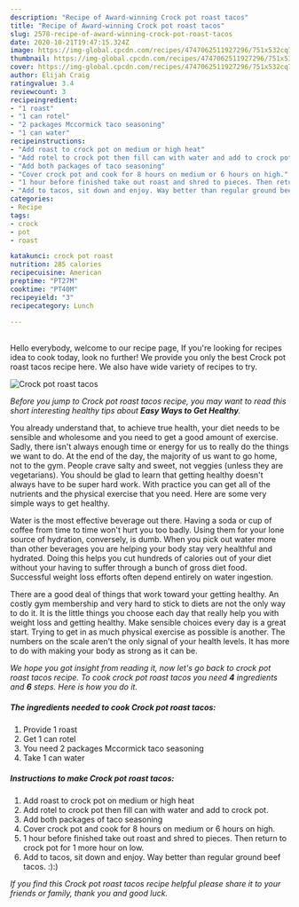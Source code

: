 ```yaml
---
description: "Recipe of Award-winning Crock pot roast tacos"
title: "Recipe of Award-winning Crock pot roast tacos"
slug: 2578-recipe-of-award-winning-crock-pot-roast-tacos
date: 2020-10-21T19:47:15.324Z
image: https://img-global.cpcdn.com/recipes/4747062511927296/751x532cq70/crock-pot-roast-tacos-recipe-main-photo.jpg
thumbnail: https://img-global.cpcdn.com/recipes/4747062511927296/751x532cq70/crock-pot-roast-tacos-recipe-main-photo.jpg
cover: https://img-global.cpcdn.com/recipes/4747062511927296/751x532cq70/crock-pot-roast-tacos-recipe-main-photo.jpg
author: Elijah Craig
ratingvalue: 3.4
reviewcount: 3
recipeingredient:
- "1 roast"
- "1 can rotel"
- "2 packages Mccormick taco seasoning"
- "1 can water"
recipeinstructions:
- "Add roast to crock pot on medium or high heat"
- "Add rotel to crock pot then fill can with water and add to crock pot."
- "Add both packages of taco seasoning"
- "Cover crock pot and cook for 8 hours on medium or 6 hours on high."
- "1 hour before finished take out roast and shred to pieces. Then return to crock pot for 1 more hour on low."
- "Add to tacos, sit down and enjoy. Way better than regular ground beef tacos. :):)"
categories:
- Recipe
tags:
- crock
- pot
- roast

katakunci: crock pot roast 
nutrition: 285 calories
recipecuisine: American
preptime: "PT27M"
cooktime: "PT40M"
recipeyield: "3"
recipecategory: Lunch

---
```

<br>
Hello everybody, welcome to our recipe page, If you're looking for recipes idea to cook today, look no further! We provide you only the best Crock pot roast tacos recipe here. We also have wide variety of recipes to try.
<br>


![Crock pot roast tacos](https://img-global.cpcdn.com/recipes/4747062511927296/751x532cq70/crock-pot-roast-tacos-recipe-main-photo.jpg)

<i>Before you jump to Crock pot roast tacos recipe, you may want to read this short interesting healthy tips about <strong>Easy Ways to Get Healthy</strong>.</i>

You already understand that, to achieve true health, your diet needs to be sensible and wholesome and you need to get a good amount of exercise. Sadly, there isn't always enough time or energy for us to really do the things we want to do. At the end of the day, the majority of us want to go home, not to the gym. People crave salty and sweet, not veggies (unless they are vegetarians). You should be glad to learn that getting healthy doesn't always have to be super hard work. With practice you can get all of the nutrients and the physical exercise that you need. Here are some very simple ways to get healthy.

Water is the most effective beverage out there. Having a soda or cup of coffee from time to time won't hurt you too badly. Using them for your lone source of hydration, conversely, is dumb. When you pick out water more than other beverages you are helping your body stay very healthful and hydrated. Doing this helps you cut hundreds of calories out of your diet without your having to suffer through a bunch of gross diet food. Successful weight loss efforts often depend entirely on water ingestion.

There are a good deal of things that work toward your getting healthy. An costly gym membership and very hard to stick to diets are not the only way to do it. It is the little things you choose each day that really help you with weight loss and getting healthy. Make sensible choices every day is a great start. Trying to get in as much physical exercise as possible is another. The numbers on the scale aren't the only signal of your health levels. It has more to do with making your body as strong as it can be. 


<i>We hope you got insight from reading it, now let's go back to crock pot roast tacos recipe. To cook crock pot roast tacos you need <strong>4</strong> ingredients and <strong>6</strong> steps. Here is how you do it.
</i>

##### The ingredients needed to cook Crock pot roast tacos:

1. Provide 1 roast
1. Get 1 can rotel
1. You need 2 packages Mccormick taco seasoning
1. Take 1 can water


##### Instructions to make Crock pot roast tacos:

1. Add roast to crock pot on medium or high heat
1. Add rotel to crock pot then fill can with water and add to crock pot.
1. Add both packages of taco seasoning
1. Cover crock pot and cook for 8 hours on medium or 6 hours on high.
1. 1 hour before finished take out roast and shred to pieces. Then return to crock pot for 1 more hour on low.
1. Add to tacos, sit down and enjoy. Way better than regular ground beef tacos. :):)


<i>If you find this Crock pot roast tacos recipe helpful please share it to your friends or family, thank you and good luck.</i>
